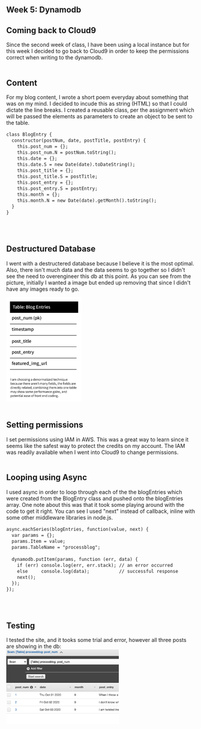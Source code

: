 ## Week 5: Dynamodb

## Coming back to Cloud9
Since the second week of class, I have been using a local instance but for this week
I decided to go back to Cloud9 in order to keep the permissions correct when
writing to the dynamodb. <br><br>

## Content
For my blog content, I wrote a short poem everyday about something that was on my mind.
I decided to incude this as string (HTML) so that I could dictate the line breaks. I created a reusable class, per the assignment which will be passed the elements as parameters to create an object to be sent to the table.<br>

```
class BlogEntry {
  constructor(postNum, date, postTitle, postEntry) {
    this.post_num = {};
    this.post_num.N = postNum.toString();
    this.date = {}; 
    this.date.S = new Date(date).toDateString();
    this.post_title = {};
    this.post_title.S = postTitle;
    this.post_entry = {};
    this.post_entry.S = postEntry;
    this.month = {};
    this.month.N = new Date(date).getMonth().toString();
  }
}
```
<br><br>

## Destructured Database
I went with a destructered database because I believe it is the most optimal.
Also, there isn't much data and the data seems to go together so I didn't
see the need to overengineer this db at this point. As you can see from the picture, initially I wanted a image but ended up removing that since I didn't have any images ready to go.<br>

<img src="destructured.png" style="width: 200px;"><br><br>

## Setting permissions
I set permissions using IAM in AWS. This was a great way to learn since it seems like
the safest way to protect the credits on my account. The IAM was readily available when I went into Cloud9 to change permissions.<br><br>

## Looping using Async
I used async in order to loop through each of the the blogEntries which were created from the BlogEntry class and pushed onto the blogEntries array. One note about this was that it took some playing around with the code to get it right. You can see I used "next" instead of callback, inline with some other middleware libraries in node.js.<br>

```
async.eachSeries(blogEntries, function(value, next) {
  var params = {};
  params.Item = value; 
  params.TableName = "processblog";
  
  dynamodb.putItem(params, function (err, data) {
    if (err) console.log(err, err.stack); // an error occurred
    else     console.log(data);           // successful response
    next();
  });
});
```
<br><br>

## Testing
I tested the site, and it tooks some trial and error, however all three posts 
are showing in the db:<br />
<img src="dynamo.png" style="width: 300px;">
